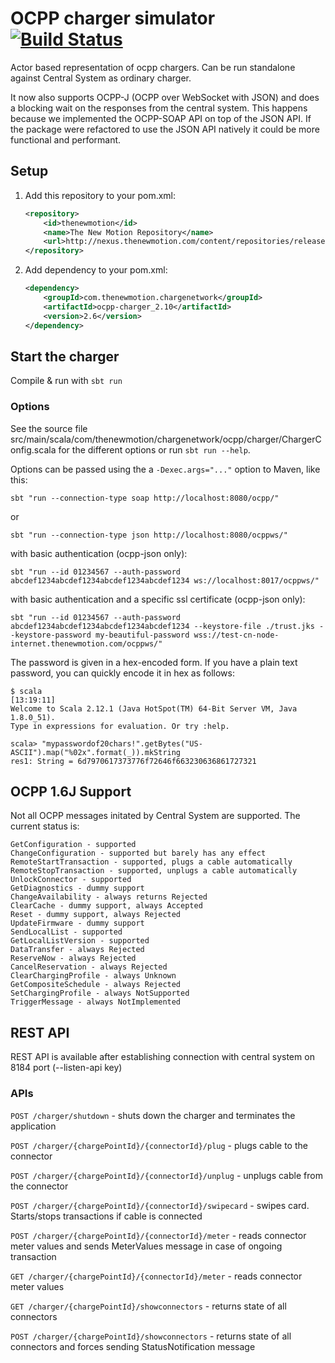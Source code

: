 # OCPP charger simulator [![Build Status](https://secure.travis-ci.org/thenewmotion/ocpp-charger.png)](http://travis-ci.org/thenewmotion/ocpp-charger)

Actor based representation of ocpp chargers.
Can be run standalone against Central System as ordinary charger.

It now also supports OCPP-J (OCPP over WebSocket with JSON) and does a blocking wait on the
responses from the central system. This happens because we implemented the
OCPP-SOAP API on top of the JSON API. If the package were refactored to use the
JSON API natively it could be more functional and performant.


## Setup

1. Add this repository to your pom.xml:
    ```xml
    <repository>
        <id>thenewmotion</id>
        <name>The New Motion Repository</name>
        <url>http://nexus.thenewmotion.com/content/repositories/releases-public</url>
    </repository>
    ```

2. Add dependency to your pom.xml:
    ```xml
    <dependency>
        <groupId>com.thenewmotion.chargenetwork</groupId>
        <artifactId>ocpp-charger_2.10</artifactId>
        <version>2.6</version>
    </dependency>
    ```

## Start the charger

Compile & run with `sbt run`

### Options

See the source file src/main/scala/com/thenewmotion/chargenetwork/ocpp/charger/ChargerConfig.scala 
for the different options or run `sbt run --help`.

Options can be passed using the a `-Dexec.args="..."` option to Maven, like this:

`sbt "run --connection-type soap http://localhost:8080/ocpp/"`

or

`sbt "run --connection-type json http://localhost:8080/ocppws/"` 

with basic authentication (ocpp-json only):

`sbt "run --id 01234567 --auth-password abcdef1234abcdef1234abcdef1234abcdef1234 ws://localhost:8017/ocppws/"`

with basic authentication and a specific ssl certificate (ocpp-json only):

`sbt "run --id 01234567 --auth-password abcdef1234abcdef1234abcdef1234abcdef1234 --keystore-file ./trust.jks --keystore-password my-beautiful-password wss://test-cn-node-internet.thenewmotion.com/ocppws/"`

The password is given in a hex-encoded form. If you have a plain text password, you can quickly encode it in hex as follows:

```
$ scala                                                                                                                                                                                                                         [13:19:11]
Welcome to Scala 2.12.1 (Java HotSpot(TM) 64-Bit Server VM, Java 1.8.0_51).
Type in expressions for evaluation. Or try :help.

scala> "mypasswordof20chars!".getBytes("US-ASCII").map("%02x".format(_)).mkString
res1: String = 6d7970617373776f72646f663230636861727321

```

## OCPP 1.6J Support
Not all OCPP messages initated by Central System are supported. The current status is:
```
GetConfiguration - supported
ChangeConfiguration - supported but barely has any effect
RemoteStartTransaction - supported, plugs a cable automatically
RemoteStopTransaction - supported, unplugs a cable automatically
UnlockConnector - supported
GetDiagnostics - dummy support
ChangeAvailability - always returns Rejected
ClearCache - dummy support, always Accepted
Reset - dummy support, always Rejected
UpdateFirmware - dummy support
SendLocalList - supported
GetLocalListVersion - supported
DataTransfer - always Rejected
ReserveNow - always Rejected
CancelReservation - always Rejected
ClearChargingProfile - always Unknown
GetCompositeSchedule - always Rejected
SetChargingProfile - always NotSupported
TriggerMessage - always NotImplemented
```

## REST API
REST API is available after establishing connection with central system on 8184 port (--listen-api key)

### APIs
```POST /charger/shutdown``` - shuts down the charger and terminates the application

```POST /charger/{chargePointId}/{connectorId}/plug``` - plugs cable to the connector

```POST /charger/{chargePointId}/{connectorId}/unplug``` - unplugs cable from the connector

```POST /charger/{chargePointId}/{connectorId}/swipecard``` - swipes card. Starts/stops transactions if cable is connected

```POST /charger/{chargePointId}/{connectorId}/meter``` - reads connector meter values and sends MeterValues message in case of ongoing transaction

```GET /charger/{chargePointId}/{connectorId}/meter``` - reads connector meter values

```GET /charger/{chargePointId}/showconnectors``` - returns state of all connectors

```POST /charger/{chargePointId}/showconnectors``` - returns state of all connectors and forces sending StatusNotification message
